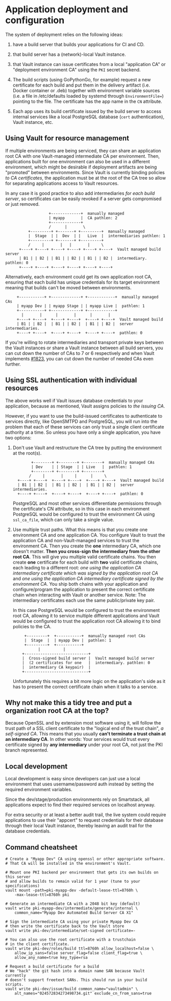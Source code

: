 Application deployment and configuration
========================================

The system of deployment relies on the following ideas:

  1. have a build server that builds your applications for CI and CD.

  2. that build server has a (network)-local Vault instance.

  3. that Vault instance can issue certificates from a local "application CA"
     or "deployment environment CA" using the `PKI` secret backend.

  4. The build scripts (using GoPythonGo, for example) request a new
     certificate for each build and put them in the delivery artifact (i.e.
     Docker container or .deb) together with environment variable sources (i.e.
     a file in /etc/defaults loaded by systemd through `EnvironmentFile=`)
     pointing to the file. The certificate has the app name in the `CN`
     attribute.

  5. Each app uses its build certificate issued by the build server to access
     internal services like a local PostgreSQL database (`cert`
     authentication), Vault instance, etc.

Using Vault for resource management
-----------------------------------
If multiple environments are being serviced, they can share an application
root CA with one Vault-managed intermediate CA per environment. Then,
applications built for one environment can also be used in a different
environment, which might be desirable if deployment artifacts are being
"promoted" between environments.  Since Vault is currently
binding policies *to CA certificates*, the application must be at the root
of the CA tree so allow for separating applications access to Vault
resources.

In any case it is good practice to also add intermediaries *for each build
server*, so certificates can be easily revoked if a server gets
compromised or just removed.

```
                   +-------------+  manually managed
                   | myapp       |  CA pathlen: 2
                   +-------------+
                   /      |       \
          +---------+ +-------+ +---------+  manually managed
          |  Stage  | |  Dev  | |   Live  |  intermediaries pathlen: 1
          +---------+ +-------+ +---------+
          /     |       |   |       |     \
      +----+ +----+ +----+ +----+ +----+ +----+  Vault managed build server
      | B1 | | B2 | | B1 | | B2 | | B1 | | B2 |  intermediary. pathlen: 0
      +----+ +----+ +----+ +----+ +----+ +----+
```

Alternatively, each environment could get its own application root CA,
ensuring that each build has unique credentials for its target
environment meaning that builds can't be moved between environments.

```
     +-----------+ +-------------+ +------------+  manually managed CAs
     | myapp Dev | | myapp Stage | | myapp Live |  pathlen: 1
     +-----------+ +-------------+ +------------+
       |       |      |       |      |       |
     +----+ +----+  +----+ +----+  +----+ +----+  Vault managed build
     | B1 | | B2 |  | B1 | | B2 |  | B1 | | B2 |  server intermediaries.
     +----+ +----+  +----+ +----+  +----+ +----+  pathlen: 0
```

If you're willing to rotate intermediaries and transport private keys
between the Vault instances or share a Vault instance between all build
servers, you can cut down the number of CAs to 7 or 6 respectively and
when Vault implements
[#1823](https://github.com/hashicorp/vault/issues/1823), you can cut down
the number of needed CAs even further.

Using SSL authentication with individual resources
--------------------------------------------------
The above works well if Vault issues database credentials to your application,
because as mentioned, Vault assigns policies to *the issuing CA*.

However, if you want to use the build-issued certificates to authenticate to
services directly, like OpenSMTPD and PostgreSQL, you will run into the problem
that each of these services can only trust a single client certificate
authority at a time. So unless you have only a single application,
you have two options:

  1. Don't use Vault and restructure the CA tree by putting the environment at
     the root(s).

     ```
             +--------+ +--------+ +--------+  manually managed CAs
             | Dev    | | Stage  | | Live   |  pathlen: 1
             +--------+ +--------+ +--------+
            /     |       |     |      |     \
       +----+ +----+  +----+ +----+  +----+ +----+  Vault managed build
       | B1 | | B2 |  | B1 | | B2 |  | B1 | | B2 |  server intermediaries.
       +----+ +----+  +----+ +----+  +----+ +----+  pathlen: 0

     ```

     PostgreSQL and most other services differentiate permissions through the
     certificate's CN attribute, so in this case in each environment PostgreSQL
     would be configured to trust the environment CA using `ssl_ca_file`, which
     can only take a single value.

  2. Use multiple trust paths. What this means is that you create one
     environment CA and one application CA. You configure Vault to trust the
     application CA and non-Vault-managed services to trust the environment
     CA. Then you create the **one** intermediary CA, which one doesn't matter.
     **Then you cross-sign the intermediary from the other root CA**. This will
     give you multiple valid certificate chains. You then create **one**
     certificate for each build with **two** valid certificate chains, each
     leading to a different root: *one using the application CA intermediary
     certificate which was signed by the application root CA* and *one using
     the application CA intermediary certificate signed by the environment CA*.
     You ship both chains with your application and configure/program the
     application to present the correct certificate chain when interacting with
     Vault or another service. Note: The intermediary certificates each use
     the same public/private key pair.

     In this case PostgreSQL would be configured to trust the environment root
     CA, allowing it to service multiple different applications and Vault would
     be configured to trust the application root CA allowing it to bind
     policies to the CA.

     ```
          +---------+  +-----------+  manually managed root CAs
          |  Stage  |  | myapp Dev |  pathlen: 1
          +---------+  +-----------+
                |          |
         +----------------------------+
         |  Cross-signed build server |  Vault managed build server
         |  (2 certificates for one   |  intermediary. pathlen: 0
         |  intermediary CA keypair)  |
         +----------------------------+
     ```

     Unfortunately this requires a bit more logic on the application's side as
     it has to present the correct certificate chain when it talks to a
     service.

Why not make this a tidy tree and put a organization root CA at the top?
------------------------------------------------------------------------
Because OpenSSL and by extension most software using it, will follow the trust
path of a SSL client certificate to the "logical end of the trust chain",
*a self-signed CA*. This means that you usually **can't terminate a trust chain
at an intermediary CA**. In other words: Your services would trust every
certificate signed by **any intermediary** under your root CA, not just the PKI
branch represented.

Local development
-----------------
Local development is easy since developers can just use a local
environment that uses username/password auth instead by setting the
required environment variables.

Since the dev/stage/production environments rely on Smartstack, all
applications expect to find their required services on localhost anyway.

For extra security or at least a better audit trail, the live system could
require applications to use their "appcert" to request credentials for their
database through their local Vault instance, thereby leaving an audit trail for
the database credentials.

Command cheatsheet
------------------
```
# Create a "Myapp Dev" CA using openssl or other appropriate software.
# That CA will be installed in the environment's Vault.

# Mount one PKI backend per environment that gets its own builds on this server
# and allow builds to remain valid for 1 year (tune to your specifications)
vault mount -path=pki-myapp-dev -default-lease-ttl=8760h \
    -max-lease-ttl=8760h pki

# Generate an intermediate CA with a 2048 bit key (default)
vault write pki-myapp-dev/intermediate/generate/internal \
    common_name="Myapp Dev Automated Build Server CA X1"

# Sign the intermediate CA using your private Myapp Dev CA
# then write the certificate back to the Vault store
vault write pki-dev/intermediate/set-signed certificate=-

# You can also use the root certificate with a trustchain
# in the client certificate.
vault write pki-dev/roles/build ttl=8760h allow_localhost=false \
    allow_ip_sans=false server_flag=false client_flag=true \
    allow_any_name=true key_type=rsa

# Request a build certificate for a build
# We "hack" the git hash into a domain name SAN because Vault currently
# doesn't support freetext SANs. This should run in your build scripts.
vault write pki-dev/issue/build common_name="vaultadmin" \
    alt_names="024572834273498734.git" exclude_cn_from_sans=true
```

